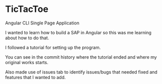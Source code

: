 # TicTacToe

Angular CLI Single Page Application


I wanted to learn how to build a SAP in Angular so this was me learning about how to do that.

I followed a tutorial for setting up the program.

You can see in the commit history where the tutorial ended and where my original works starts.

Also made use of issues tab to identify issues/bugs that needed fixed and features that I wanted to add.
